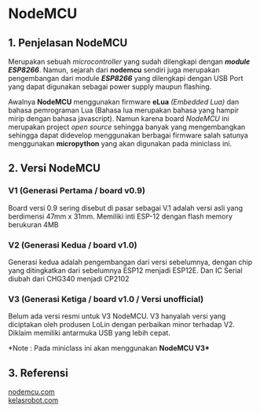 # NodeMCU

## 1. Penjelasan NodeMCU

Merupakan sebuah _microcontroller_ yang sudah dilengkapi dengan **_module ESP8266_**. Namun, sejarah dari **nodemcu** sendiri juga merupakan pengembangan dari module **_ESP8266_** yang dilengkapi dengan USB Port yang dapat digunakan sebagai power supply maupun flashing.

Awalnya **NodeMCU** menggunakan firmware **eLua** _(Embedded Lua)_ dan bahasa pemrograman Lua (Bahasa lua merupakan bahasa yang hampir mirip dengan bahasa javascript). Namun karena board _NodeMCU_ ini merupakan project _open source_ sehingga banyak yang mengembangkan sehingga dapat didevelop menggunakan berbagai firmware salah satunya menggunakan **micropython** yang akan digunakan pada miniclass ini.

## 2. Versi NodeMCU

### V1 (Generasi Pertama / board v0.9)

Board versi 0.9 sering disebut di pasar sebagai V.1 adalah versi asli yang berdimensi 47mm x 31mm. Memiliki inti ESP-12 dengan flash memory berukuran 4MB

### V2 (Generasi Kedua / board v1.0)

Generasi kedua adalah pengembangan dari versi sebelumnya, dengan chip yang ditingkatkan dari sebelumnya ESP12 menjadi ESP12E. Dan IC Serial diubah dari CHG340 menjadi CP2102

### V3 (Generasi Ketiga / board v1.0 / Versi unofficial)

Belum ada versi resmi untuk V3 NodeMCU. V3 hanyalah versi yang diciptakan oleh produsen LoLin dengan perbaikan minor terhadap V2. Diklaim memiliki antarmuka USB yang lebih cepat.

\*Note : Pada miniclass ini akan menggunakan **NodeMCU V3\***

## 3. Referensi

[nodemcu.com](https://www.nodemcu.com/index_en.html)  
[kelasrobot.com](https://kelasrobot.com/apa-itu-nodemcu-esp8266-bagaimana-cara-pakenya/)
